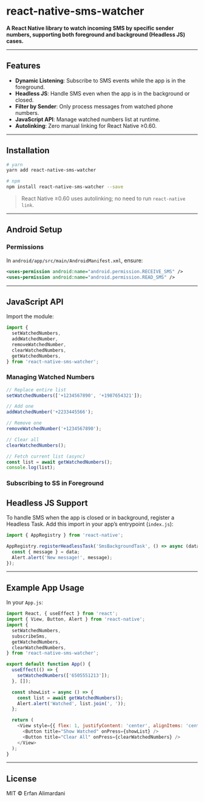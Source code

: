 # react-native-sms-watcher

**A React Native library to watch incoming SMS by specific sender numbers, supporting both foreground and background (Headless JS) cases.**

---

## Features

- **Dynamic Listening**: Subscribe to SMS events while the app is in the foreground.
- **Headless JS**: Handle SMS even when the app is in the background or closed.
- **Filter by Sender**: Only process messages from watched phone numbers.
- **JavaScript API**: Manage watched numbers list at runtime.
- **Autolinking**: Zero manual linking for React Native ≥0.60.

---

## Installation

```bash
# yarn
yarn add react-native-sms-watcher

# npm
npm install react-native-sms-watcher --save
```

> React Native ≥0.60 uses autolinking; no need to run `react-native link`.

---

## Android Setup

### Permissions

In `android/app/src/main/AndroidManifest.xml`, ensure:

```xml
<uses-permission android:name="android.permission.RECEIVE_SMS" />
<uses-permission android:name="android.permission.READ_SMS" />
```

---

## JavaScript API

Import the module:

```js
import {
  setWatchedNumbers,
  addWatchedNumber,
  removeWatchedNumber,
  clearWatchedNumbers,
  getWatchedNumbers,
} from 'react-native-sms-watcher';
```

### Managing Watched Numbers

```js
// Replace entire list
setWatchedNumbers(['+1234567890', '+1987654321']);

// Add one
addWatchedNumber('+2233445566');

// Remove one
removeWatchedNumber('+1234567890');

// Clear all
clearWatchedNumbers();

// Fetch current list (async)
const list = await getWatchedNumbers();
console.log(list);
```

### Subscribing to SS in Foreground

## Headless JS Support

To handle SMS when the app is closed or in background, register a Headless Task. Add this import in your app’s entrypoint (`index.js`):

```js
import { AppRegistry } from 'react-native';

AppRegistry.registerHeadlessTask('SmsBackgroundTask', () => async (data) => {
  const { message } = data;
  Alert.alert('New message!', message);
});
```

---

## Example App Usage

In your `App.js`:

```js
import React, { useEffect } from 'react';
import { View, Button, Alert } from 'react-native';
import {
  setWatchedNumbers,
  subscribeSms,
  getWatchedNumbers,
  clearWatchedNumbers,
} from 'react-native-sms-watcher';

export default function App() {
  useEffect(() => {
    setWatchedNumbers(['6505551213']);
  }, []);

  const showList = async () => {
    const list = await getWatchedNumbers();
    Alert.alert('Watched', list.join(', '));
  };

  return (
    <View style={{ flex: 1, justifyContent: 'center', alignItems: 'center' }}>
      <Button title="Show Watched" onPress={showList} />
      <Button title="Clear All" onPress={clearWatchedNumbers} />
    </View>
  );
}
```

---

## License

MIT © Erfan Alimardani
